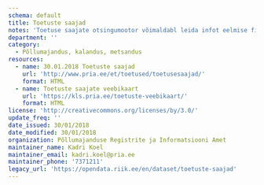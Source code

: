 ```yaml
---
schema: default
title: Toetuste saajad
notes: 'Toetuse saajate otsingumootor võimaldabl leida infot eelmise finantsaasta jooksul toetuseid saanute kohta. Juhime tähelepanu, et finantsaasta kestvus hõlmab perioodi 16.10.2014 kuni 15.10.2016.'
department: ''
category:
  - Põllumajandus, kalandus, metsandus
resources:
  - name: 30.01.2018 Toetuste saajad
    url: 'http://www.pria.ee/et/toetused/toetusesaajad/'
    format: HTML
  - name: Toetuste saajate veebikaart
    url: 'https://kls.pria.ee/toetuste-veebikaart/'
    format: HTML
license: 'http://creativecommons.org/licenses/by/3.0/'
update_freq: ''
date_issued: 30/01/2018
date_modified: 30/01/2018
organization: Põllumajanduse Registrite ja Informatsiooni Amet
maintainer_name: Kadri Koel
maintainer_email: kadri.koel@pria.ee
maintainer_phone: '7371211'
legacy_url: 'https://opendata.riik.ee/en/dataset/toetuste-saajad'
---
```

